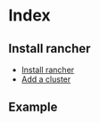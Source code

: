 # Index
## Install rancher
* [Install rancher](/content/install_rancher.md)
* [Add a cluster](/content/add_a_cluster.md)
## Example
